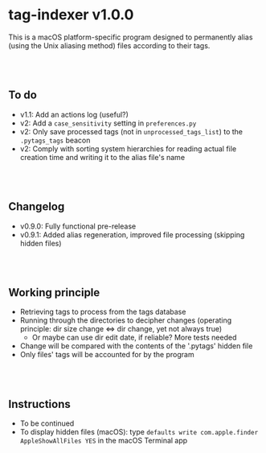 # tag-indexer v1.0.0

This is a macOS platform-specific program designed to permanently alias (using the Unix aliasing method) files according to their tags.


<br><br>
## To do
* v1.1: Add an actions log (useful?)
* v2: Add a `case_sensitivity` setting in `preferences.py`
* v2: Only save processed tags (not in `unprocessed_tags_list`) to the `.pytags_tags` beacon
* v2: Comply with sorting system hierarchies for reading actual file creation time and writing it to the alias file's name


<br><br>
## Changelog
* v0.9.0: Fully functional pre-release
* v0.9.1: Added alias regeneration, improved file processing (skipping hidden files)


<br><br>
## Working principle
* Retrieving tags to process from the tags database
* Running through the directories to decipher changes (operating principle: dir size change $\Leftrightarrow$ dir change, yet not always true)
    * Or maybe can use dir edit date, if reliable? More tests needed
* Change will be compared with the contents of the '.pytags' hidden file
* Only files' tags will be accounted for by the program


<br><br>
## Instructions
* To be continued
* To display hidden files (macOS): type `defaults write com.apple.finder AppleShowAllFiles YES` in the macOS Terminal app